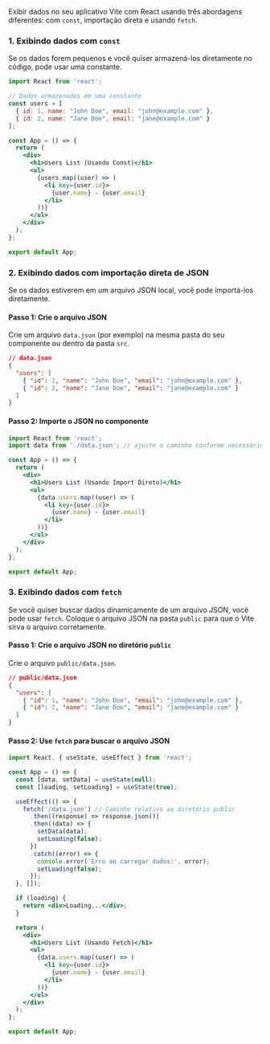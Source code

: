 Exibir dados no seu aplicativo Vite com React usando três abordagens diferentes: com `const`, importação direta e usando `fetch`.

### 1. Exibindo dados com `const`

Se os dados forem pequenos e você quiser armazená-los diretamente no código, pode usar uma constante.

```jsx
import React from 'react';

// Dados armazenados em uma constante
const users = [
  { id: 1, name: "John Doe", email: "john@example.com" },
  { id: 2, name: "Jane Doe", email: "jane@example.com" }
];

const App = () => {
  return (
    <div>
      <h1>Users List (Usando Const)</h1>
      <ul>
        {users.map((user) => (
          <li key={user.id}>
            {user.name} - {user.email}
          </li>
        ))}
      </ul>
    </div>
  );
};

export default App;
```

### 2. Exibindo dados com importação direta de JSON

Se os dados estiverem em um arquivo JSON local, você pode importá-los diretamente.

#### Passo 1: Crie o arquivo JSON

Crie um arquivo `data.json` (por exemplo) na mesma pasta do seu componente ou dentro da pasta `src`.

```json
// data.json
{
  "users": [
    { "id": 1, "name": "John Doe", "email": "john@example.com" },
    { "id": 2, "name": "Jane Doe", "email": "jane@example.com" }
  ]
}
```

#### Passo 2: Importe o JSON no componente

```jsx
import React from 'react';
import data from './data.json'; // ajuste o caminho conforme necessário

const App = () => {
  return (
    <div>
      <h1>Users List (Usando Import Direto)</h1>
      <ul>
        {data.users.map((user) => (
          <li key={user.id}>
            {user.name} - {user.email}
          </li>
        ))}
      </ul>
    </div>
  );
};

export default App;
```

### 3. Exibindo dados com `fetch`

Se você quiser buscar dados dinamicamente de um arquivo JSON, você pode usar `fetch`. Coloque o arquivo JSON na pasta `public` para que o Vite sirva o arquivo corretamente.

#### Passo 1: Crie o arquivo JSON no diretório `public`

Crie o arquivo `public/data.json`.

```json
// public/data.json
{
  "users": [
    { "id": 1, "name": "John Doe", "email": "john@example.com" },
    { "id": 2, "name": "Jane Doe", "email": "jane@example.com" }
  ]
}
```

#### Passo 2: Use `fetch` para buscar o arquivo JSON

```jsx
import React, { useState, useEffect } from 'react';

const App = () => {
  const [data, setData] = useState(null);
  const [loading, setLoading] = useState(true);

  useEffect(() => {
    fetch('/data.json') // Caminho relativo ao diretório public
      .then((response) => response.json())
      .then((data) => {
        setData(data);
        setLoading(false);
      })
      .catch((error) => {
        console.error('Erro ao carregar dados:', error);
        setLoading(false);
      });
  }, []);

  if (loading) {
    return <div>Loading...</div>;
  }

  return (
    <div>
      <h1>Users List (Usando Fetch)</h1>
      <ul>
        {data.users.map((user) => (
          <li key={user.id}>
            {user.name} - {user.email}
          </li>
        ))}
      </ul>
    </div>
  );
};

export default App;
```
